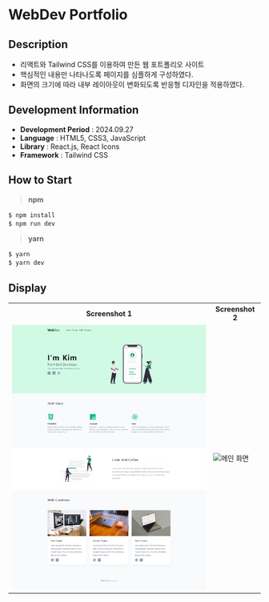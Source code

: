 # WebDev Portfolio

## Description

- 리액트와 Tailwind CSS를 이용하여 만든 웹 포트폴리오 사이트
- 핵심적인 내용만 나타나도록 페이지를 심플하게 구성하였다.
- 화면의 크기에 따라 내부 레이아웃이 변화되도록 반응형 디자인을 적용하였다.

## Development Information

- **Development Period** : 2024.09.27
- **Language** : HTML5, CSS3, JavaScript
- **Library** : React.js, React Icons
- **Framework** : Tailwind CSS

## How to Start

> **npm**

```bash
$ npm install
$ npm run dev
```

> **yarn**

```bash
$ yarn
$ yarn dev
```

## Display

<table>
<tr>
  <th>Screenshot 1</th>
  <th>Screenshot 2</th>
</tr>
<tr>
  <td>
    <img src="./picture1.png" alt="메인 화면" width=500 />
  </td>
  <td><img src="./picture3.gif" alt="메인 화면" width=580 /></td>
</tr>
</table>
